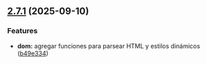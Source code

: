 ## [2.7.1](https://github.com/kkokotero/boxels/compare/b49e334eb1904940bad34371e450d17b75b26b8b...v2.7.1) (2025-09-10)


### Features

* **dom:** agregar funciones para parsear HTML y estilos dinámicos ([b49e334](https://github.com/kkokotero/boxels/commit/b49e334eb1904940bad34371e450d17b75b26b8b))



